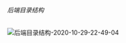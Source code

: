 ###### 后端目录结构
![后端目录结构-2020-10-29-22-49-04](http://img.996lucky.top/markdown_后端目录结构-2020-10-29-22-49-04.png)